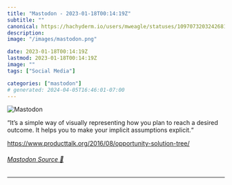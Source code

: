```yaml
---
title: "Mastodon - 2023-01-18T00:14:19Z"
subtitle: ""
canonical: https://hachyderm.io/users/mweagle/statuses/109707320324268147
description:
image: "/images/mastodon.png"

date: 2023-01-18T00:14:19Z
lastmod: 2023-01-18T00:14:19Z
image: ""
tags: ["Social Media"]

categories: ["mastodon"]
# generated: 2024-04-05T16:46:01-07:00
---
```

![Mastodon](/images/mastodon.png)

<p>“It’s a simple way of visually representing how you plan to reach a desired outcome. It helps you to make your implicit assumptions explicit.“</p><p><a href="https://www.producttalk.org/2016/08/opportunity-solution-tree/" target="_blank" rel="nofollow noopener noreferrer" translate="no"><span class="invisible">https://www.</span><span class="ellipsis">producttalk.org/2016/08/opport</span><span class="invisible">unity-solution-tree/</span></a></p>


###### [Mastodon Source 🐘](https://hachyderm.io/@mweagle/109707320324268147)

___
